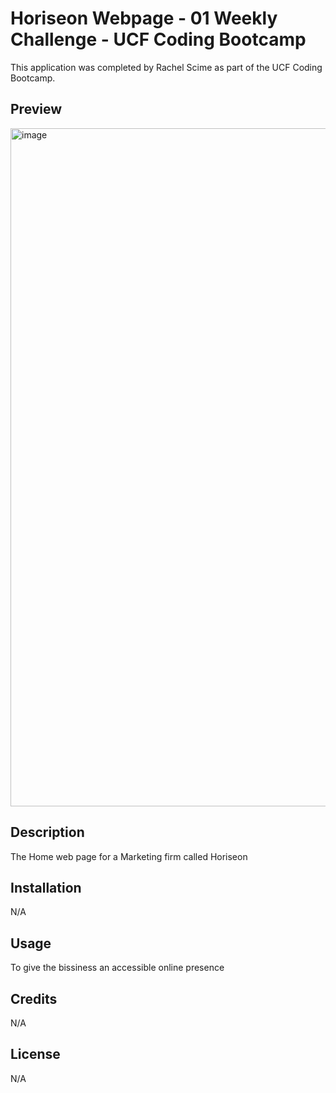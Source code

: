 # Horiseon Webpage - 01 Weekly Challenge - UCF Coding Bootcamp

This application was completed by Rachel Scime as part of the UCF Coding Bootcamp.

## Preview
<img width="1085" alt="image" src="https://user-images.githubusercontent.com/129807994/235038313-2067bde4-a418-4e17-8d8b-0349a93c3a4d.png">

## Description

The Home web page for a Marketing firm called Horiseon

## Installation

N/A

## Usage

To give the bissiness an accessible online presence

## Credits

N/A

## License

N/A
